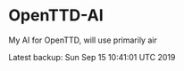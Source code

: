 # OpenTTD-AI
My AI for OpenTTD, will use primarily air

Latest backup: Sun Sep 15 10:41:01 UTC 2019
